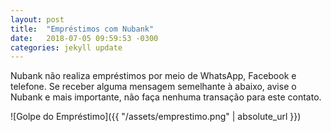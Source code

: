 ```yaml
---
layout: post
title:  "Empréstimos com Nubank"
date:   2018-07-05 09:59:53 -0300
categories: jekyll update
---
```

Nubank não realiza empréstimos por meio de WhatsApp, Facebook e telefone. Se receber alguma mensagem semelhante à abaixo, avise o Nubank e mais importante, não faça nenhuma transação para este contato.

![Golpe do Empréstimo]({{ "/assets/emprestimo.png" | absolute_url }})
